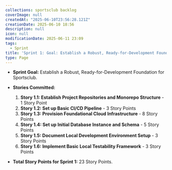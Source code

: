 ```yaml
---
collections: sportsclub backlog
coverImage: null
createdAt: "2025-06-10T23:56:28.121Z"
creationDate: 2025-06-10 18:56
description: null
icon: null
modificationDate: 2025-06-11 23:09
tags:
  - Sprint
title: 'Sprint 1: Goal: Establish a Robust, Ready-for-Development Foundation for Sportsclub'
type: Page
---
```


- **Sprint Goal:** Establish a Robust, Ready-for-Development Foundation for Sportsclub.
- **Stories Committed:**

   1. **Story 1.1: Establish Project Repositories and Monorepo Structure** - 1 Story Point
   2. **Story 1.2: Set up Basic CI/CD Pipeline** - 3 Story Points
   3. **Story 1.3: Provision Foundational Cloud Infrastructure** - 8 Story Points
   4. **Story 1.4: Set up Initial Database Instance and Schema** - 5 Story Points
   5. **Story 1.5: Document Local Development Environment Setup** - 3 Story Points
   6. **Story 1.6: Implement Basic Local Testability Framework** - 3 Story Points

- **Total Story Points for Sprint 1:** 23 Story Points.

